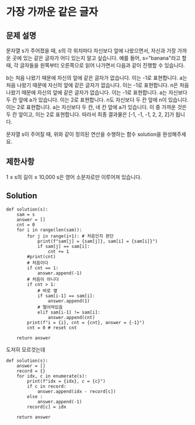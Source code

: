 # 가장 가까운 같은 글자
## 문제 설명
문자열 s가 주어졌을 때, s의 각 위치마다 자신보다 앞에 나왔으면서, 자신과 가장 가까운 곳에 있는 같은 글자가 어디 있는지 알고 싶습니다.
예를 들어, s="banana"라고 할 때,  각 글자들을 왼쪽부터 오른쪽으로 읽어 나가면서 다음과 같이 진행할 수 있습니다.

b는 처음 나왔기 때문에 자신의 앞에 같은 글자가 없습니다. 이는 -1로 표현합니다.
a는 처음 나왔기 때문에 자신의 앞에 같은 글자가 없습니다. 이는 -1로 표현합니다.
n은 처음 나왔기 때문에 자신의 앞에 같은 글자가 없습니다. 이는 -1로 표현합니다.
a는 자신보다 두 칸 앞에 a가 있습니다. 이는 2로 표현합니다.
n도 자신보다 두 칸 앞에 n이 있습니다. 이는 2로 표현합니다.
a는 자신보다 두 칸, 네 칸 앞에 a가 있습니다. 이 중 가까운 것은 두 칸 앞이고, 이는 2로 표현합니다.
따라서 최종 결과물은 [-1, -1, -1, 2, 2, 2]가 됩니다.

문자열 s이 주어질 때, 위와 같이 정의된 연산을 수행하는 함수 solution을 완성해주세요.

## 제한사항
1 ≤ s의 길이 ≤ 10,000
s은 영어 소문자로만 이루어져 있습니다.

## Solution
    def solution(s):
        sam = s
        answer = []
        cnt = 0
        for i in range(len(sam)):
            for j in range(i+1): # 처음인지 판단
                print(f"sam[j] = {sam[j]}, sam[i] = {sam[i]}")
                if sam[j] == sam[i]:
                    cnt += 1
            #print(cnt)
            # 처음이다
            if cnt == 1:
                answer.append(-1)
            # 처음이 아니다
            if cnt > 1:
                # 바로 옆
                if sam[i-1] == sam[i]:
                    answer.append(1)
                # 떨어져있음
                elif sam[i-1] != sam[i]:
                    answer.append(cnt)
            print(f"i = {i}, cnt = {cnt}, answer = {-1}")
            cnt = 0 # reset cnt
        
        return answer

도저히 모르것는데

    def solution(s):
        answer = []
        record = {}
        for idx, c in enumerate(s):
            print(f"idx = {idx}, c = {c}")
            if c in record:
                answer.append(idx - record[c])
            else :
                answer.append(-1)
            record[c] = idx
                
        return answer